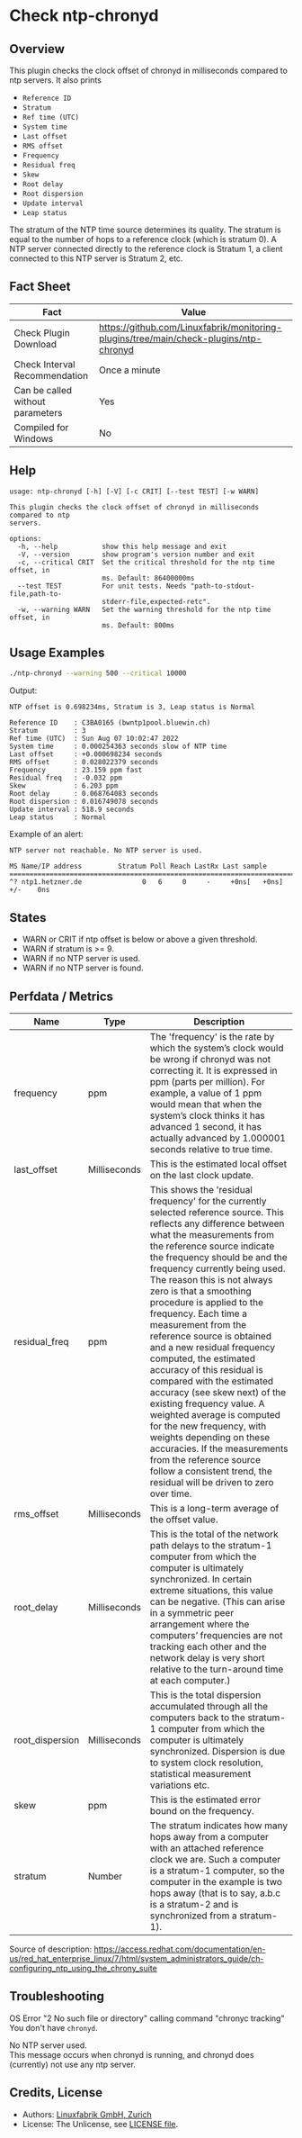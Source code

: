 # Check ntp-chronyd

## Overview

This plugin checks the clock offset of chronyd in milliseconds compared to ntp servers. It also prints

* `Reference ID`
* `Stratum`
* `Ref time (UTC)`
* `System time`
* `Last offset`
* `RMS offset`
* `Frequency`
* `Residual freq`
* `Skew`
* `Root delay`
* `Root dispersion`
* `Update interval`
* `Leap status`

The stratum of the NTP time source determines its quality. The stratum is equal to the number of hops to a reference clock (which is stratum 0). A NTP server connected directly to the reference clock is Stratum 1, a client connected to this NTP server is Stratum 2, etc.


## Fact Sheet

| Fact | Value |
|----|----|
| Check Plugin Download                 | <https://github.com/Linuxfabrik/monitoring-plugins/tree/main/check-plugins/ntp-chronyd> |
| Check Interval Recommendation         | Once a minute |
| Can be called without parameters      | Yes |
| Compiled for Windows                  | No |


## Help

```text
usage: ntp-chronyd [-h] [-V] [-c CRIT] [--test TEST] [-w WARN]

This plugin checks the clock offset of chronyd in milliseconds compared to ntp
servers.

options:
  -h, --help           show this help message and exit
  -V, --version        show program's version number and exit
  -c, --critical CRIT  Set the critical threshold for the ntp time offset, in
                       ms. Default: 86400000ms
  --test TEST          For unit tests. Needs "path-to-stdout-file,path-to-
                       stderr-file,expected-retc".
  -w, --warning WARN   Set the warning threshold for the ntp time offset, in
                       ms. Default: 800ms
```


## Usage Examples

```bash
./ntp-chronyd --warning 500 --critical 10000
```

Output:

```text
NTP offset is 0.698234ms, Stratum is 3, Leap status is Normal

Reference ID    : C3BA0165 (bwntp1pool.bluewin.ch)
Stratum         : 3
Ref time (UTC)  : Sun Aug 07 10:02:47 2022
System time     : 0.000254363 seconds slow of NTP time
Last offset     : +0.000698234 seconds
RMS offset      : 0.028022379 seconds
Frequency       : 23.159 ppm fast
Residual freq   : -0.032 ppm
Skew            : 6.203 ppm
Root delay      : 0.068764083 seconds
Root dispersion : 0.016749078 seconds
Update interval : 518.9 seconds
Leap status     : Normal
```

Example of an alert:

```text
NTP server not reachable. No NTP server is used.

MS Name/IP address         Stratum Poll Reach LastRx Last sample               
===============================================================================
^? ntp1.hetzner.de               0   6     0     -     +0ns[   +0ns] +/-    0ns
```


## States

* WARN or CRIT if ntp offset is below or above a given threshold.
* WARN if stratum is \>= 9.
* WARN if no NTP server is used.
* WARN if no NTP server is found.


## Perfdata / Metrics

| Name | Type | Description |
|----|----|----|
| frequency | ppm | The 'frequency' is the rate by which the system’s clock would be wrong if chronyd was not correcting it. It is expressed in ppm (parts per million). For example, a value of 1 ppm would mean that when the system’s clock thinks it has advanced 1 second, it has actually advanced by 1.000001 seconds relative to true time. |
| last_offset | Milliseconds | This is the estimated local offset on the last clock update. |
| residual_freq | ppm | This shows the 'residual frequency' for the currently selected reference source. This reflects any difference between what the measurements from the reference source indicate the frequency should be and the frequency currently being used. The reason this is not always zero is that a smoothing procedure is applied to the frequency. Each time a measurement from the reference source is obtained and a new residual frequency computed, the estimated accuracy of this residual is compared with the estimated accuracy (see skew next) of the existing frequency value. A weighted average is computed for the new frequency, with weights depending on these accuracies. If the measurements from the reference source follow a consistent trend, the residual will be driven to zero over time. |
| rms_offset | Milliseconds | This is a long-term average of the offset value. |
| root_delay | Milliseconds | This is the total of the network path delays to the stratum-1 computer from which the computer is ultimately synchronized. In certain extreme situations, this value can be negative. (This can arise in a symmetric peer arrangement where the computers’ frequencies are not tracking each other and the network delay is very short relative to the turn-around time at each computer.) |
| root_dispersion | Milliseconds | This is the total dispersion accumulated through all the computers back to the stratum-1 computer from which the computer is ultimately synchronized. Dispersion is due to system clock resolution, statistical measurement variations etc. |
| skew | ppm | This is the estimated error bound on the frequency. |
| stratum | Number | The stratum indicates how many hops away from a computer with an attached reference clock we are. Such a computer is a stratum-1 computer, so the computer in the example is two hops away (that is to say, a.b.c is a stratum-2 and is synchronized from a stratum-1). |

Source of description: <https://access.redhat.com/documentation/en-us/red_hat_enterprise_linux/7/html/system_administrators_guide/ch-configuring_ntp_using_the_chrony_suite>


## Troubleshooting

OS Error "2 No such file or directory" calling command "chronyc tracking"  
You don't have `chronyd`.

No NTP server used.  
This message occurs when chronyd is running, and chronyd does (currently) not use any ntp server.


## Credits, License

* Authors: [Linuxfabrik GmbH, Zurich](https://www.linuxfabrik.ch)
* License: The Unlicense, see [LICENSE file](https://unlicense.org/).
